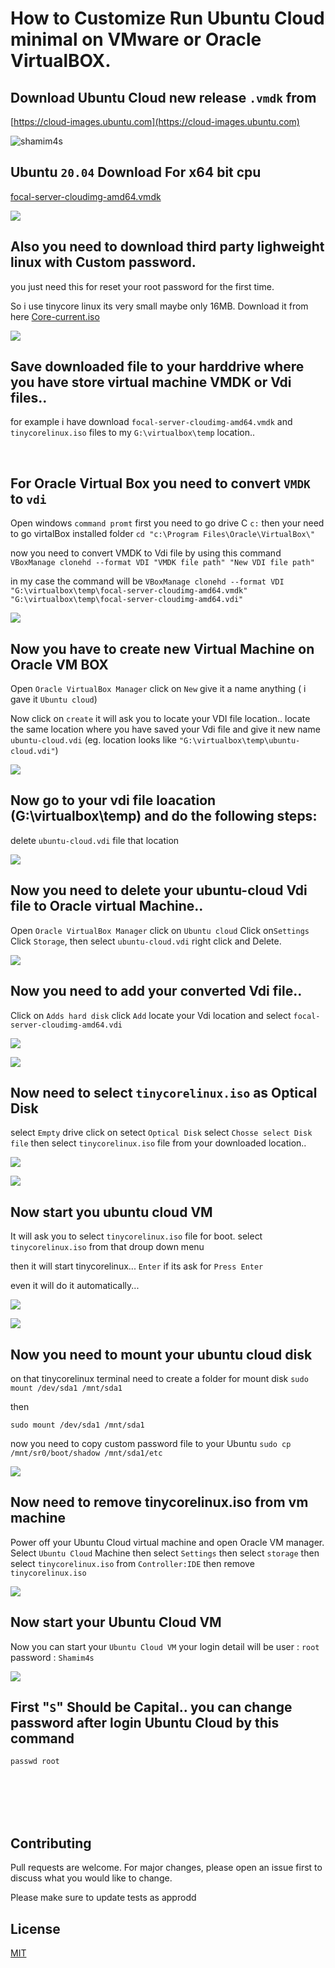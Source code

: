 # How to Customize Run Ubuntu Cloud minimal on VMware or Oracle VirtualBOX.


## Download Ubuntu Cloud new release ```.vmdk``` from  
[https://cloud-images.ubuntu.com](https://cloud-images.ubuntu.com)
<p align="left"> <img src="https://github.com/shamim4s/linux-guide/raw/master/assets/cloud/1cloud-images.ubuntu.com.jpg" alt="shamim4s" /> </p>

##  Ubuntu ```20.04``` Download For x64 bit cpu 
[focal-server-cloudimg-amd64.vmdk](https://cloud-images.ubuntu.com/focal/current/focal-server-cloudimg-amd64.vmdk)

<p align="left"> <img src="https://github.com/shamim4s/linux-guide/raw/master/assets/cloud/2focal-server-cloudimg-amd64.vmdk.jpg" /> </p>

## Also you need to download third party lighweight linux with Custom password.
you just need this for reset your root password for the first time.

So i use tinycore linux its very small maybe only 16MB. Download it from here 
[Core-current.iso](https://github.com/shamim4s/linux-guide/raw/master/assets/tinycorelinux.iso) 

<p align="left"> <img src="https://github.com/shamim4s/linux-guide/raw/master/assets/cloud/tinylinuxshamim.jpg" /> </p>

## Save downloaded file to your harddrive where you have store virtual machine VMDK or Vdi files..
for example i have download ```focal-server-cloudimg-amd64.vmdk``` and ```tinycorelinux.iso``` files to my ```G:\virtualbox\temp``` location..

<br />

## For Oracle Virtual Box you need to convert ```VMDK``` to ```vdi```

Open windows 
```command promt```
first you need to go drive C 
```c:```
then your need to go virtalBox installed folder
```cd "c:\Program Files\Oracle\VirtualBox\"```

now you need to convert VMDK to Vdi file by using this command 
```VBoxManage clonehd --format VDI "VMDK file path" "New VDI file path"```

in my case the command will be ```VBoxManage clonehd --format VDI "G:\virtualbox\temp\focal-server-cloudimg-amd64.vmdk" "G:\virtualbox\temp\focal-server-cloudimg-amd64.vdi"```

<p align="left"> <img src="https://github.com/shamim4s/linux-guide/raw/master/assets/cloud/3convert.JPG" /> </p>

## Now you have to create new Virtual Machine on Oracle VM BOX

Open ```Oracle VirtualBox Manager``` click on ```New``` give it a name anything ( i gave it ```Ubuntu cloud```) 

Now click on ```create``` it will ask you to locate your VDI file location..
locate the same location where you have saved your Vdi file and give it new name ```ubuntu-cloud.vdi``` 
(eg. location looks like ```"G:\virtualbox\temp\ubuntu-cloud.vdi"```)

<p align="left"> <img src="https://github.com/shamim4s/linux-guide/raw/master/assets/cloud/4newvm.JPG" /> </p>

## Now go to your vdi file loacation (G:\virtualbox\temp) and do the following steps:

delete ```ubuntu-cloud.vdi``` file that location

<p align="left"> <img src="https://github.com/shamim4s/linux-guide/raw/master/assets/cloud/6del.jpg" /> </p>

## Now you need to delete your ubuntu-cloud Vdi file to Oracle virtual Machine..

Open ```Oracle VirtualBox Manager``` click on ```Ubuntu cloud``` Click on```Settings``` Click ```Storage```, then select ```ubuntu-cloud.vdi``` right click and Delete.

<p align="left"> <img src="https://github.com/shamim4s/linux-guide/raw/master/assets/cloud/7-1del-cloud-storage.jpg" /> </p>


## Now you need to add your converted Vdi file..

Click on ```Adds hard disk``` click ```Add``` locate your Vdi location and select ```focal-server-cloudimg-amd64.vdi```

<p align="left"> <img src="https://github.com/shamim4s/linux-guide/raw/master/assets/cloud/7-2add-cloud-storage.jpg" /> </p>
<p align="left"> <img src="https://github.com/shamim4s/linux-guide/raw/master/assets/cloud/7-3sel-cloud-storage.jpg" /> </p>


## Now need to select ```tinycorelinux.iso``` as Optical Disk

select ```Empty``` drive click on setect ```Optical Disk```  select ```Chosse select Disk file```  then select ```tinycorelinux.iso``` file from your downloaded location..

<p align="left"> <img src="https://github.com/shamim4s/linux-guide/raw/master/assets/cloud/8sel-tiny.jpg" /> </p>
<p align="left"> <img src="https://github.com/shamim4s/linux-guide/raw/master/assets/cloud/9sel-tiny.jpg" /> </p>

## Now start you ubuntu cloud VM

It will ask you to select ```tinycorelinux.iso``` file for boot. select ```tinycorelinux.iso``` from that droup down menu

then it will start tinycorelinux... ```Enter``` if its ask for ```Press Enter```

even it will do it automatically...

<p align="left"> <img src="https://github.com/shamim4s/linux-guide/raw/master/assets/cloud/10sel-tiny.jpg" /> </p>

<p align="left"> <img src="https://github.com/shamim4s/linux-guide/raw/master/assets/cloud/11starttiny.JPG" /> </p>

## Now you need to mount your ubuntu cloud disk

on that tinycorelinux terminal need to create a folder for mount disk
```sudo mount /dev/sda1 /mnt/sda1```

then

```sudo mount /dev/sda1 /mnt/sda1```


now you need to copy custom password file to your Ubuntu 
```sudo cp /mnt/sr0/boot/shadow /mnt/sda1/etc```

<p align="left"> <img src="https://github.com/shamim4s/linux-guide/raw/master/assets/cloud/13mountshadow.JPG" /> </p>

## Now need to remove tinycorelinux.iso from vm machine

Power off your Ubuntu Cloud virtual machine and open Oracle VM manager.
Select ```Ubuntu Cloud``` Machine then select ```Settings``` then select ```storage``` then select ```tinycorelinux.iso``` from ```Controller:IDE``` then remove ```tinycorelinux.iso```

<p align="left"> <img src="https://github.com/shamim4s/linux-guide/raw/master/assets/cloud/14deletetiny.jpg" /> </p>

## Now start your Ubuntu Cloud VM
Now you can start your ```Ubuntu Cloud VM``` 
your login detail will be 
user 	 : ```root```
password : ```Shamim4s```

<p align="left"> <img src="https://github.com/shamim4s/linux-guide/raw/master/assets/cloud/15ubuntu.JPG" /> </p>

## First "```S```" Should be Capital.. you can change password after login Ubuntu Cloud by this command

```passwd root```







<br />


<br />



<br />



<br />




## Contributing
Pull requests are welcome. For major changes, please open an issue first to discuss what you would like to change.

Please make sure to update tests as approdd

## License
[MIT](https://choosealicense.com/licenses/mit/)